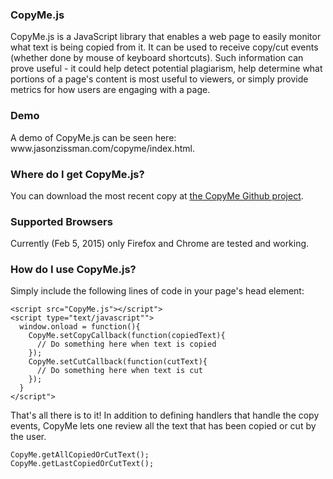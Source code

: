<h3>CopyMe.js</h3>
CopyMe.js is a JavaScript library that enables a web page to easily monitor what text is being copied from it. It can be used to receive copy/cut events (whether done by mouse of keyboard shortcuts). Such information can prove useful - it could help detect potential plagiarism, help determine what portions of a page's content is most useful to viewers, or simply provide metrics for how users are engaging with a page.

<h3>Demo</h3>
A demo of CopyMe.js can be seen here: www.jasonzissman.com/copyme/index.html.

<h3>Where do I get CopyMe.js?</h3>
You can download the most recent copy at <a href="https://github.com/jasonzissman/CopyMe.js">the CopyMe Github project</a>.

<h3>Supported Browsers</h3>
Currently (Feb 5, 2015) only Firefox and Chrome are tested and working.

<h3>How do I use CopyMe.js?</h3>
Simply include the following lines of code in your page's head element: <br/>
<pre><code>&lt;script src="CopyMe.js"&gt;&lt;/script"&gt;
&lt;script type="text/javascript""&gt;
  window.onload = function(){
    CopyMe.setCopyCallback(function(copiedText){
      // Do something here when text is copied
    });
    CopyMe.setCutCallback(function(cutText){
      // Do something here when text is cut
    });
  }
&lt;/script"&gt;</code></pre>

That's all there is to it!  In addition to defining handlers that handle the copy events, CopyMe lets one review all the text that has been copied or cut by the user.<br/>
<pre><code>CopyMe.getAllCopiedOrCutText();
CopyMe.getLastCopiedOrCutText();</code></pre>
